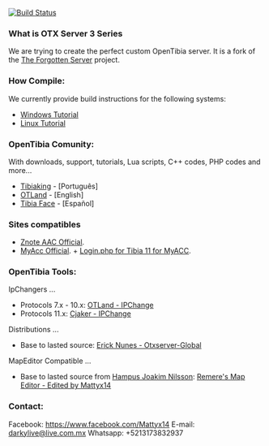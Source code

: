 [![Build Status](https://travis-ci.org/jlcvp/otxserver.svg?branch=otxserv3)](https://travis-ci.org/mattyx14/otxserver)
### What is OTX Server 3 Series

We are trying to create the perfect custom OpenTibia server.
It is a fork of the [The Forgotten Server](https://github.com/otland/forgottenserver) project.

### How Compile:

We currently provide build instructions for the following systems:
* [Windows Tutorial](https://github.com/mattyx14/otxserver/wiki/Compilling-on-Windows) 
* [Linux Tutorial](https://github.com/mattyx14/otxserver/wiki/Compilling-on-Linux)

### OpenTibia Comunity:

With downloads, support, tutorials, Lua scripts, C++ codes, PHP codes and more...
* [Tibiaking](http://www.tibiaking.com/forum/) - [Português]
* [OTLand](https://otland.net/) - [English]
* [Tibia Face](http://tibiaface.com/) - [Español]


### Sites compatibles
* [Znote AAC Official](https://github.com/Znote/ZnoteAAC/archive/master.zip).
* [MyAcc Official](https://github.com/slawkens/myaac/archive/master.zip). + [Login.php for Tibia 11 for MyACC](https://otland.net/threads/myaac-plugin-login-php-for-tibia-11.254389/).

### OpenTibia Tools:

IpChangers ...
* Protocols 7.x - 10.x: [OTLand - IPChange](https://static.otland.net/ipchanger.exe)
* Protocols 11.x: [Cjaker - IPChange](http://www.tibiaking.com/forum/forums/topic/82629-1140-ip-changer/)

Distributions ...
* Base to lasted source: [Erick Nunes - Otxserver-Global](https://github.com/malucooo/otxserver-new)

MapEditor Compatible ...
* Base to lasted source from [Hampus Joakim Nilsson](https://github.com/hjnilsson): [Remere's Map Editor - Edited by Mattyx14](https://mega.nz/#!8QRHxIpK!vag-xjbyYtcV2CF2Tnl5AfXkq5YZXUcP6fbqwswwEU0)

### Contact:
Facebook: https://www.facebook.com/Mattyx14
E-mail: darkylive@live.com.mx
Whatsapp: +5213173832937
